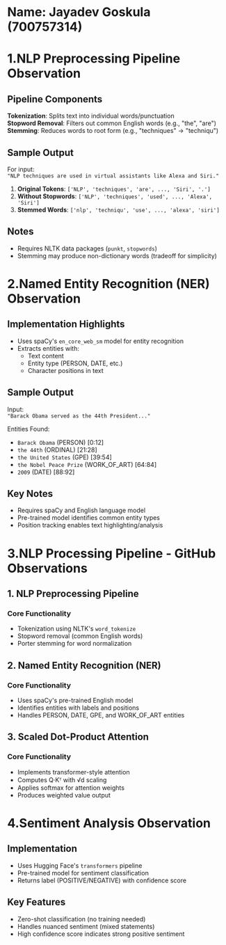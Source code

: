 # Name: Jayadev Goskula (700757314)

# 1.NLP Preprocessing Pipeline Observation
## Pipeline Components
**Tokenization**: Splits text into individual words/punctuation  
**Stopword Removal**: Filters out common English words (e.g., "the", "are")  
**Stemming**: Reduces words to root form (e.g., "techniques" → "techniqu")

## Sample Output
For input:  
`"NLP techniques are used in virtual assistants like Alexa and Siri."`

1. **Original Tokens**: `['NLP', 'techniques', 'are', ..., 'Siri', '.']`  
2. **Without Stopwords**: `['NLP', 'techniques', 'used', ..., 'Alexa', 'Siri']`  
3. **Stemmed Words**: `['nlp', 'techniqu', 'use', ..., 'alexa', 'siri']`

## Notes
- Requires NLTK data packages (`punkt`, `stopwords`)
- Stemming may produce non-dictionary words (tradeoff for simplicity)


# 2.Named Entity Recognition (NER) Observation

## Implementation Highlights
- Uses spaCy's `en_core_web_sm` model for entity recognition
- Extracts entities with:
  - Text content
  - Entity type (PERSON, DATE, etc.)
  - Character positions in text

## Sample Output
Input:  
`"Barack Obama served as the 44th President..."`

Entities Found:
- `Barack Obama` (PERSON) [0:12]
- `the 44th` (ORDINAL) [21:28]
- `the United States` (GPE) [39:54]
- `the Nobel Peace Prize` (WORK_OF_ART) [64:84]
- `2009` (DATE) [88:92]

## Key Notes
- Requires spaCy and English language model
- Pre-trained model identifies common entity types
- Position tracking enables text highlighting/analysis


# 3.NLP Processing Pipeline - GitHub Observations

## 1. NLP Preprocessing Pipeline
### Core Functionality
- Tokenization using NLTK's `word_tokenize`
- Stopword removal (common English words)
- Porter stemming for word normalization

## 2. Named Entity Recognition (NER)
### Core Functionality
- Uses spaCy's pre-trained English model
- Identifies entities with labels and positions
- Handles PERSON, DATE, GPE, and WORK_OF_ART entities


## 3. Scaled Dot-Product Attention
### Core Functionality
- Implements transformer-style attention
- Computes Q·Kᵀ with √d scaling
- Applies softmax for attention weights
- Produces weighted value output

# 4.Sentiment Analysis Observation

## Implementation
- Uses Hugging Face's `transformers` pipeline
- Pre-trained model for sentiment classification
- Returns label (POSITIVE/NEGATIVE) with confidence score

## Key Features
- Zero-shot classification (no training needed)
- Handles nuanced sentiment (mixed statements)
- High confidence score indicates strong positive sentiment




